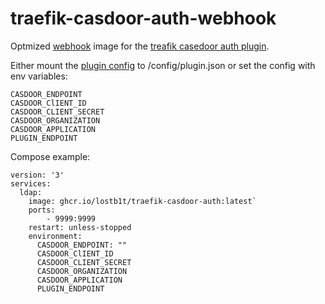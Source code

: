 # traefik-casdoor-auth-webhook

Optmized [webhook](https://github.com/casdoor/traefik-casdoor-auth#start-the-webhook) image for the [treafik casedoor auth plugin](https://github.com/casdoor/traefik-casdoor-auth).

Either mount the [plugin config](https://github.com/casdoor/traefik-casdoor-auth#223-webhook-configuration-fileconfpluginjson) to /config/plugin.json or set the config with env variables:

```
CASDOOR_ENDPOINT
CASDOOR_ClIENT_ID
CASDOOR_CLIENT_SECRET
CASDOOR_ORGANIZATION
CASDOOR_APPLICATION
PLUGIN_ENDPOINT
```

Compose example:

```
version: '3'
services:
  ldap:
    image: ghcr.io/lostb1t/traefik-casdoor-auth:latest`
    ports:
        - 9999:9999
    restart: unless-stopped
    environment:
      CASDOOR_ENDPOINT: ""
      CASDOOR_ClIENT_ID
      CASDOOR_CLIENT_SECRET
      CASDOOR_ORGANIZATION
      CASDOOR_APPLICATION
      PLUGIN_ENDPOINT
```
